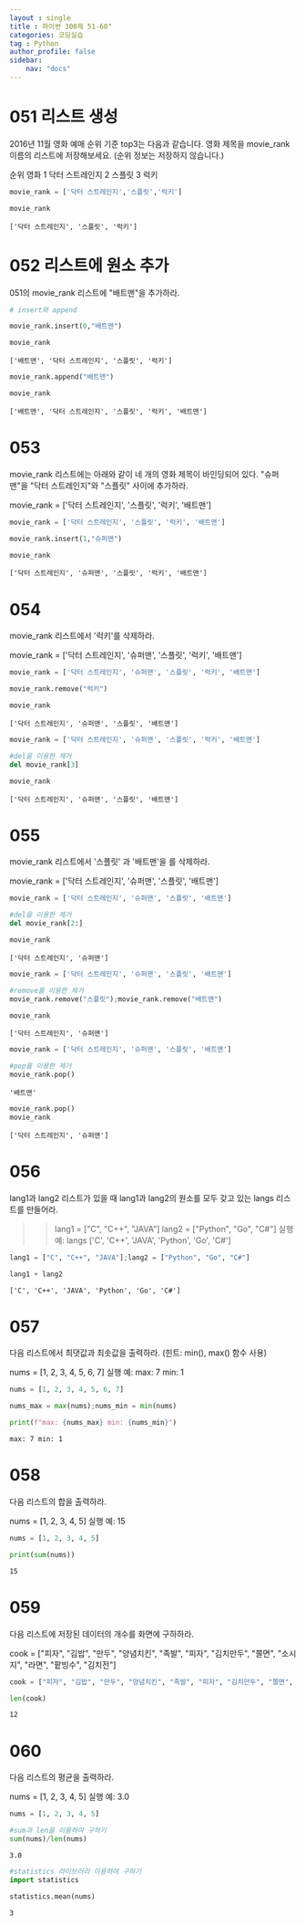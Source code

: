 ```yaml
---
layout : single
title : 파이썬 300제 51-60"
categories: 코딩실습
tag : Python
author_profile: false
sidebar:
    nav: "docs"
---
```

# 051 리스트 생성
2016년 11월 영화 예매 순위 기준 top3는 다음과 같습니다. 영화 제목을 movie_rank 이름의 리스트에 저장해보세요. (순위 정보는 저장하지 않습니다.)

순위	영화
1	닥터 스트레인지
2	스플릿
3	럭키 


```python
movie_rank = ['닥터 스트레인지','스플릿','럭키']
```


```python
movie_rank
```




    ['닥터 스트레인지', '스플릿', '럭키']



# 052 리스트에 원소 추가
051의 movie_rank 리스트에 "배트맨"을 추가하라.


```python
# insert와 append
```


```python
movie_rank.insert(0,"배트맨")
```


```python
movie_rank
```




    ['배트맨', '닥터 스트레인지', '스플릿', '럭키']




```python
movie_rank.append("배트맨")
```


```python
movie_rank
```




    ['배트맨', '닥터 스트레인지', '스플릿', '럭키', '배트맨']



# 053
movie_rank 리스트에는 아래와 같이 네 개의 영화 제목이 바인딩되어 있다. "슈퍼맨"을 "닥터 스트레인지"와 "스플릿" 사이에 추가하라.

movie_rank = ['닥터 스트레인지', '스플릿', '럭키', '배트맨']


```python
movie_rank = ['닥터 스트레인지', '스플릿', '럭키', '배트맨']
```


```python
movie_rank.insert(1,"슈퍼맨")
```


```python
movie_rank
```




    ['닥터 스트레인지', '슈퍼맨', '스플릿', '럭키', '배트맨']



# 054
movie_rank 리스트에서 '럭키'를 삭제하라.

movie_rank = ['닥터 스트레인지', '슈퍼맨', '스플릿', '럭키', '배트맨']


```python
movie_rank = ['닥터 스트레인지', '슈퍼맨', '스플릿', '럭키', '배트맨']
```


```python
movie_rank.remove("럭키")
```


```python
movie_rank
```




    ['닥터 스트레인지', '슈퍼맨', '스플릿', '배트맨']




```python
movie_rank = ['닥터 스트레인지', '슈퍼맨', '스플릿', '럭키', '배트맨']
```


```python
#del을 이용한 제거
del movie_rank[3]
```


```python
movie_rank
```




    ['닥터 스트레인지', '슈퍼맨', '스플릿', '배트맨']



# 055
movie_rank 리스트에서 '스플릿' 과 '배트맨'을 를 삭제하라.

movie_rank = ['닥터 스트레인지', '슈퍼맨', '스플릿', '배트맨'] 


```python
movie_rank = ['닥터 스트레인지', '슈퍼맨', '스플릿', '배트맨']
```


```python
#del을 이용한 제거
del movie_rank[2:]
```


```python
movie_rank
```




    ['닥터 스트레인지', '슈퍼맨']




```python
movie_rank = ['닥터 스트레인지', '슈퍼맨', '스플릿', '배트맨']
```


```python
#remove를 이용한 제거
movie_rank.remove("스플릿");movie_rank.remove("배트맨")
```


```python
movie_rank
```




    ['닥터 스트레인지', '슈퍼맨']




```python
movie_rank = ['닥터 스트레인지', '슈퍼맨', '스플릿', '배트맨']
```


```python
#pop을 이용한 제거
movie_rank.pop()
```




    '배트맨'




```python
movie_rank.pop()
movie_rank
```




    ['닥터 스트레인지', '슈퍼맨']



# 056
lang1과 lang2 리스트가 있을 때 lang1과 lang2의 원소를 모두 갖고 있는 langs 리스트를 만들어라.

>> lang1 = ["C", "C++", "JAVA"]
>> lang2 = ["Python", "Go", "C#"]
실행 예:
>> langs
['C', 'C++', 'JAVA', 'Python', 'Go', 'C#'] 


```python
lang1 = ["C", "C++", "JAVA"];lang2 = ["Python", "Go", "C#"] 
```


```python
lang1 + lang2
```




    ['C', 'C++', 'JAVA', 'Python', 'Go', 'C#']



# 057
다음 리스트에서 최댓값과 최솟값을 출력하라. (힌트: min(), max() 함수 사용)

nums = [1, 2, 3, 4, 5, 6, 7]
실행 예:
max:  7
min:  1 


```python
nums = [1, 2, 3, 4, 5, 6, 7]
```


```python
nums_max = max(nums);nums_min = min(nums)
```


```python
print(f"max: {nums_max} min: {nums_min}")
```

    max: 7 min: 1
    

# 058
다음 리스트의 합을 출력하라.

nums = [1, 2, 3, 4, 5]
실행 예:
15 


```python
nums = [1, 2, 3, 4, 5]
```


```python
print(sum(nums))
```

    15
    

# 059
다음 리스트에 저장된 데이터의 개수를 화면에 구하하라.

cook = ["피자", "김밥", "만두", "양념치킨", "족발", "피자", "김치만두", "쫄면", "소시지", "라면", "팥빙수", "김치전"] 


```python
cook = ["피자", "김밥", "만두", "양념치킨", "족발", "피자", "김치만두", "쫄면", "소시지", "라면", "팥빙수", "김치전"]
```


```python
len(cook)
```




    12



# 060
다음 리스트의 평균을 출력하라.

nums = [1, 2, 3, 4, 5]
실행 예:
3.0 


```python
nums = [1, 2, 3, 4, 5] 
```


```python
#sum과 len을 이용하여 구하기
sum(nums)/len(nums)
```




    3.0




```python
#statistics 라이브러리 이용하여 구하기
import statistics
```


```python
statistics.mean(nums)
```




    3




```python

```
